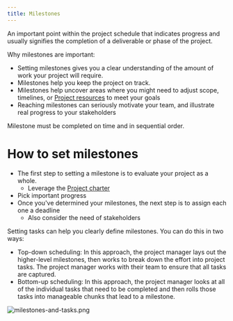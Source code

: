 ```yaml
---
title: Milestones
---
```

An important point within the project schedule that indicates progress and usually signifies the completion of a deliverable or phase of the project.

Why milestones are important:
- Setting milestones gives you a clear understanding of the amount of work your project will require. 
- Milestones help you keep the project on track.
- Milestones help uncover areas where you might need to adjust scope, timelines, or [Project resources](danielesalvatore/project-management/project-initiation/project-resources.md) to meet your goals
- Reaching milestones can seriously motivate your team, and illustrate real progress to your stakeholders

Milestone must be completed on time and in sequential order.

# How to set milestones
- The first step to setting a milestone is to evaluate your project as a whole.
	- Leverage the [Project charter](danielesalvatore/project-management/project-initiation/project-charter.md)
- Pick important progress 
- Once you've determined your milestones, the next step is to assign each one a deadline
	- Also consider the need of stakeholders

Setting tasks can help you clearly define milestones. You can do this in two ways:
- Top-down scheduling: In this approach, the project manager lays out the higher-level milestones, then works to break down the effort into project tasks. The project manager works with their team to ensure that all tasks are captured.
- Bottom-up scheduling: In this approach, the project manager looks at all of the individual tasks that need to be completed and then rolls those tasks into manageable chunks that lead to a milestone. 

![milestones-and-tasks.png](None)
